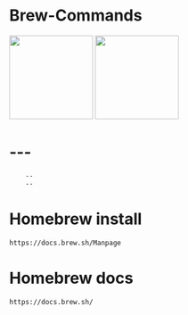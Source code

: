 # Brew-Commands
<div>
    <img src="https://cdn.jsdelivr.net/gh/devicons/devicon@latest/icons/azuresqldatabase/azuresqldatabase-original.svg" width="150" height="150" /> 
    <img src="https://cdn.jsdelivr.net/gh/devicons/devicon@latest/icons/mysql/mysql-original-wordmark.svg" width="150" height="150" /> 
</div>


# ---
```
    --
    --
```

# Homebrew install
```
https://docs.brew.sh/Manpage
```

# Homebrew docs
```
https://docs.brew.sh/
```


